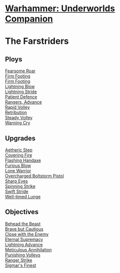 # [Warhammer: Underworlds Companion](https://guidokessels.github.io/wh-underworlds)

  

# The Farstriders

## Ploys
[Fearsome Roar](https://guidokessels.github.io/wh-underworlds/cards/fearsome-roar.md)<br />[Firm Footing](https://guidokessels.github.io/wh-underworlds/cards/firm-footing.md)<br />[Firm Footing](https://guidokessels.github.io/wh-underworlds/cards/firm-footing.md)<br />[Lightning Blow](https://guidokessels.github.io/wh-underworlds/cards/lightning-blow.md)<br />[Lightning Stride](https://guidokessels.github.io/wh-underworlds/cards/lightning-stride.md)<br />[Patient Defence](https://guidokessels.github.io/wh-underworlds/cards/patient-defence.md)<br />[Rangers, Advance](https://guidokessels.github.io/wh-underworlds/cards/rangers-advance.md)<br />[Rapid Volley](https://guidokessels.github.io/wh-underworlds/cards/rapid-volley.md)<br />[Retribution](https://guidokessels.github.io/wh-underworlds/cards/retribution.md)<br />[Steady Volley](https://guidokessels.github.io/wh-underworlds/cards/steady-volley.md)<br />[Warning Cry](https://guidokessels.github.io/wh-underworlds/cards/warning-cry.md)

## Upgrades
[Aetheric Step](https://guidokessels.github.io/wh-underworlds/cards/aetheric-step.md)<br />[Covering Fire](https://guidokessels.github.io/wh-underworlds/cards/covering-fire.md)<br />[Flashing Handaxe](https://guidokessels.github.io/wh-underworlds/cards/flashing-handaxe.md)<br />[Furious Blow](https://guidokessels.github.io/wh-underworlds/cards/furious-blow.md)<br />[Lone Warrior](https://guidokessels.github.io/wh-underworlds/cards/lone-warrior.md)<br />[Overcharged Boltstorm Pistol](https://guidokessels.github.io/wh-underworlds/cards/overcharged-boltstorm-pistol.md)<br />[Sharp Eyes](https://guidokessels.github.io/wh-underworlds/cards/sharp-eyes.md)<br />[Spinning Strike](https://guidokessels.github.io/wh-underworlds/cards/spinning-strike.md)<br />[Swift Stride](https://guidokessels.github.io/wh-underworlds/cards/swift-stride.md)<br />[Well-timed Lunge](https://guidokessels.github.io/wh-underworlds/cards/well-timed-lunge.md)

## Objectives
[Behead the Beast](https://guidokessels.github.io/wh-underworlds/cards/behead-the-beast.md)<br />[Brave but Cautious](https://guidokessels.github.io/wh-underworlds/cards/brave-but-cautious.md)<br />[Close with the Enemy](https://guidokessels.github.io/wh-underworlds/cards/close-with-the-enemy.md)<br />[Eternal Supremacy](https://guidokessels.github.io/wh-underworlds/cards/eternal-supremacy.md)<br />[Lightning Advance](https://guidokessels.github.io/wh-underworlds/cards/lightning-advance.md)<br />[Meticulous Annihilation](https://guidokessels.github.io/wh-underworlds/cards/meticulous-annihilation.md)<br />[Punishing Volleys](https://guidokessels.github.io/wh-underworlds/cards/punishing-volleys.md)<br />[Ranger Strike](https://guidokessels.github.io/wh-underworlds/cards/ranger-strike.md)<br />[Sigmar's Finest](https://guidokessels.github.io/wh-underworlds/cards/sigmars-finest.md)
